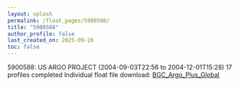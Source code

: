 ```yaml
---
layout: splash
permalink: /float_pages/5900588/
title: "5900588"
author_profile: false
last_created_on: 2025-09-26
toc: false
---
```

 
5900588: US ARGO PROJECT (2004-09-03T22:56 to 2004-12-01T15:28)
17 profiles completed
Individual float file download: [BGC_Argo_Plus_Global](https://ftp.soest.hawaii.edu/bgc_argo_plus/Individual_Floats/outliers_removed/5900588_Sprof_processed.nc)

